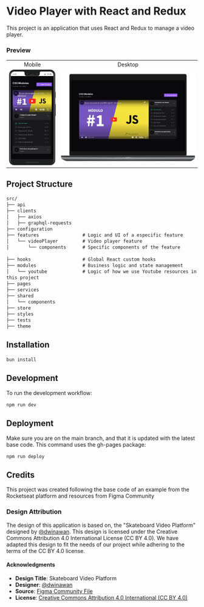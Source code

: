 # Video Player with React and Redux

This project is an application that uses React and Redux to manage a video player.

### Preview
<table>
  <tr>
    <td align="center">Mobile</td>
    <td align="center">Desktop</td>
  </tr>
  <tr>
    <td><img src="./previews/mobile-version.png" width="300" /></td>
    <td><img src="./previews/desktop-version.png" /></td>
  </tr>
</table>

## Project Structure

```text
src/
├── api
├── clients
│   ├── axios
│   ├── graphql-requests
├── configuration
├── features                # Logic and UI of a especific feature
│   └── videoPlayer         # Video player feature
│       └── components      # Specific components of the feature

├── hooks                   # Global React custom hooks
├── modules                 # Business logic and state management
│   └── youtube             # Logic of how we use Youtube resources in this project
├── pages
├── services
├── shared
│   └── components
├── store
├── styles
├── tests
├── theme
```


## Installation

```
bun install
```

## Development

To run the development workflow:

```
npm run dev
```


## Deployment

Make sure you are on the main branch, and that it is updated with the latest base code. This command uses the gh-pages package:

```
npm run deploy
```

## Credits

This project was created following the base code of an example from the Rocketseat platform and resources from Figma Community

### Design Attribution

The design of this application is based on, the "Skateboard Video Platform" designed by [@dwinawan](https://www.dwinawan.com). This design is licensed under the Creative Commons Attribution 4.0 International License (CC BY 4.0). We have adapted this design to fit the needs of our project while adhering to the terms of the CC BY 4.0 license.


#### Acknowledgments

- **Design Title**: Skateboard Video Platform
- **Designer**: [@dwinawan](https://www.dwinawan.com)
- **Source**: [Figma Community File](https://www.figma.com/community/file/990181064583275410/skateboard-video-platform)
- **License**: [Creative Commons Attribution 4.0 International (CC BY 4.0)](http://creativecommons.org/licenses/by/4.0/)
